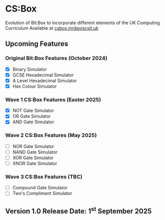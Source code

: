 # CS:Box
Evolution of Bit:Box to incorporate different elements of the UK Computing Curriculum
Available at [csbox.mrdaviscsit.uk](https://csbox.mrdaviscsit.uk)

## Upcoming Features
### Original Bit:Box Features (October 2024)
- [x] Binary Simulator
- [x] GCSE Hexadecimal Simulator
- [x] A Level Hexadecimal Simulator
- [x] Hex Colour Simulator

### Wave 1 CS:Box Features (Easter 2025)
- [x] NOT Gate Simulator
- [x] OR Gate Simulator
- [x] AND Gate Simulator

### Wave 2 CS:Box Features (May 2025)
- [ ] NOR Gate Simulator
- [ ] NAND Gate Simulator
- [ ] XOR Gate Simulator
- [ ] XNOR Gate Simulator

### Wave 3 CS:Box Features (TBC)
- [ ] Compound Gate Simulator
- [ ] Two's Compliment Simulator

## Version 1.0 Release Date: 1<sup>st</sup> September 2025
